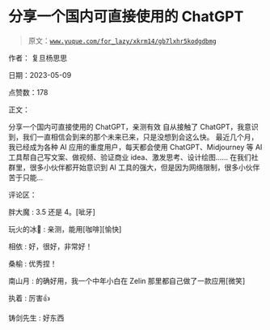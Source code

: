 # 分享一个国内可直接使用的 ChatGPT

> 原文：[`www.yuque.com/for_lazy/xkrm14/gb7lxhr5kodgdbmg`](https://www.yuque.com/for_lazy/xkrm14/gb7lxhr5kodgdbmg)

作者： 复旦杨思思

日期：2023-05-09

点赞数：178

正文：

分享一个国内可直接使用的 ChatGPT，亲测有效 自从接触了 ChatGPT，我意识到，我们一直相信会到来的那个未来已来，只是没想到会这么快。 最近几个月，我已经成为各种 AI 应用的重度用户，每天都会使用 ChatGPT、Midjourney 等 AI 工具帮自己写文案、做视频、验证商业 idea、激发思考、设计绘图…… 在我们社群里，很多小伙伴都开始意识到 AI 工具的强大，但是因为网络限制，很多小伙伴苦于只能...

评论区：

胖大魔 : 3.5 还是 4。[呲牙]

玩火的冰🍧 : 亲测，能用[咖啡][愉快]

相依 : 好，很好，非常好！

桑榆 : 优秀捏！

南山月 : 的确好用，我一个中年小白在 Zelin 那里都自己做了一款应用[微笑]

执着 : 厉害👍

铸剑先生 : 好东西

